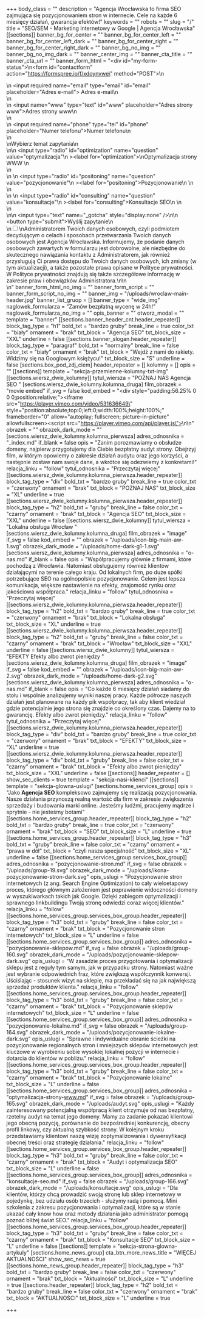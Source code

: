 +++
body_class = ""
description = "Agencja Wrocławska to firma SEO zajmująca się pozycjonowaniem stron w internecie. Cele na każde 6 miesięcy działań, gwarancja efektów!"
keywords = ""
robots = ""
slug = "/"
title = "SEO/SEM - Marketing internetowy w Google | Agencja Wrocławska"
[[sections]]
banner_bg_for_center = ""
banner_bg_for_center_left = ""
banner_bg_for_center_left_dark = ""
banner_bg_for_center_right = ""
banner_bg_for_center_right_dark = ""
banner_bg_no_img = ""
banner_bg_no_img_dark = ""
banner_center_img = ""
banner_cta_title = ""
banner_cta_url = ""
banner_form_html = "<div id=\"my-form-status\"></div>\n<form id=\"contactform\" action=\"https://formspree.io/f/xdoynvwe\" method=\"POST\">\n<div class='input-cnt'>\n <input required name=\"email\" type=\"email\" id=\"email\" placeholder=\"Adres e-mail\"><label for='email'> Adres e-mail</label>\n</div>\n<div class='input-cnt'>\n    <input name=\"www\" type=\"text\" id=\"www\" placeholder=\"Adres strony www\"><label for='www'>Adres strony www</label>\n</div>\n<div class='input-cnt'>\n    <input  required name=\"phone\" type=\"tel\" id=\"phone\" placeholder=\"Numer telefonu\"><label for='phone'>Numer telefonu</label>\n   </div>\n   <div>\n<span class='radio-cnt-title'>Wybierz temat zapytania</span>\n <div class='form-radio'>\n\n  <input type=\"radio\" id=\"optimization\" name=\"question\" value=\"optymalizacja\"\n         ><label for=\"optimization\">\nOptymalizacja strony WWW </label>\n</div>\n <div class='form-radio'>\n \n  <input type=\"radio\" id=\"positoning\" name=\"question\" value=\"pozycjonowanie\"\n         ><label for=\"positoning\">Pozycjonowanie\n </label>\n</div>\n <div class='form-radio'>\n \n  <input type=\"radio\" id=\"consulting\" name=\"question\" value=\"konsultacje\"\n         ><label for=\"consulting\">Konsultacje SEO\n </label>\n</div>\n</div>\n\n <input type=\"text\" name=\"_gotcha\" style=\"display:none\" />\n\n    <button  type=\"submit\">Wyślij zapytanie</button>\n<div class='rodo'>\n<input id='rodo-accept' type='checkbox' required name='rodo-accept' value='accept'/>\n<label for='rodo-accept'>Administratorem Twoich danych osobowych, czyli podmiotem decydującym o celach i sposobach przetwarzania Twoich danych osobowych jest Agencja Wrocławska. Informujemy, że podanie danych osobowych zawartych w formularzu jest dobrowolne, ale niezbędne do skutecznego nawiązania kontaktu z Administratorem, jak również przysługują Ci prawa dostępu do Twoich danych osobowych, ich zmiany (w tym aktualizacji), a także pozostałe prawa opisane w Polityce prywatności. W Polityce prywatności znajdują się także szczegółowe informację w zakresie praw i obowiązków Administratora.\n</label>\n</div>\n</form>"
banner_form_html_no_img = ""
banner_form_script = ""
banner_form_script_no_img = ""
banner_img = "/uploads/wroclaw-main-header.jpg"
banner_list_gruop = []
banner_type = "wide_img"
naglowek_formularza = "Zamów bezpłatną wycenę w 24h!"
naglowek_formularza_no_img = ""
opis_banner = ""
otworz_modal = ""
template = "banner"
[[sections.banner_header_cnt.header_repeater]]
block_tag_type = "h1"
bold_txt = "bardzo gruby"
break_line = true
color_txt = "biały"
ornament = "brak"
txt_block = "Agencja SEO"
txt_block_size = "XXL"
underline = false
[[sections.banner_slogan.header_repeater]]
block_tag_type = "paragraf"
bold_txt = "normalny"
break_line = false
color_txt = "biały"
ornament = "brak"
txt_block = "Wejdź z nami do rakiety. Widzimy się na Googlowym księżycu!"
txt_block_size = "S"
underline = false
[sections.box_pod_zdj_ciem]
header_repeater = []
kolumny = []
opis = ""
[[sections]]
template = "sekcja-przemienne-kolumny-txt-img"
[[sections.wiersz_dwie_kolumny]]
tytul_wiersza = "POZNAJ NAS Agencja SEO "
[sections.wiersz_dwie_kolumny.kolumna_druga]
film_obrazek = "movie embed"
if_svg = false
kod_embed = "<div style=\"padding:56.25% 0 0 0;position:relative;\"><iframe src=\"https://player.vimeo.com/video/531636649\" style=\"position:absolute;top:0;left:0;width:100%;height:100%;\" frameborder=\"0\" allow=\"autoplay; fullscreen; picture-in-picture\" allowfullscreen></iframe></div><script src=\"https://player.vimeo.com/api/player.js\"></script>\n\n"
obrazek = ""
obrazek_dark_mode = ""
[sections.wiersz_dwie_kolumny.kolumna_pierwsza]
adres_odnosnika = "_index.md"
if_blank = false
opis = "Zanim porozmawiamy o obsłudze domeny, najpierw przygotujemy dla Ciebie bezpłatny audyt strony. Obejrzyj film, w którym opowiemy o zakresie działań audytu oraz jego korzyści, a następnie zostaw nam swoje dane, a wkrótce się odezwiemy z konkretami!"
relacja_linku = "follow"
tytul_odnosnika = "Przeczytaj więcej"
[[sections.wiersz_dwie_kolumny.kolumna_pierwsza.header_repeater]]
block_tag_type = "div"
bold_txt = "bardzo gruby"
break_line = true
color_txt = "czerwony"
ornament = "brak"
txt_block = "POZNAJ NAS"
txt_block_size = "XL"
underline = true
[[sections.wiersz_dwie_kolumny.kolumna_pierwsza.header_repeater]]
block_tag_type = "h2"
bold_txt = "gruby"
break_line = false
color_txt = "czarny"
ornament = "brak"
txt_block = "Agencja SEO"
txt_block_size = "XXL"
underline = false
[[sections.wiersz_dwie_kolumny]]
tytul_wiersza = "Lokalna obsługa Wrocław "
[sections.wiersz_dwie_kolumny.kolumna_druga]
film_obrazek = "image"
if_svg = false
kod_embed = ""
obrazek = "/uploads/icon-big-main-aw-1.svg"
obrazek_dark_mode = "/uploads/home-dark-g1-1.svg"
[sections.wiersz_dwie_kolumny.kolumna_pierwsza]
adres_odnosnika = "o-nas.md"
if_blank = false
opis = "Współpracujemy głównie z firmami, które pochodzą z Wrocławia. Natomiast obsługujemy również klientów działającymi na terenie całego kraju. Od lokalnych firm, po duże spółki potrzebujące SEO na ogólnopolskie pozycjonowanie. Celem jest lepsza komunikacja, większe nastawienie na efekty, znajomość rynku oraz jakościowa współpraca."
relacja_linku = "follow"
tytul_odnosnika = "Przeczytaj więcej"
[[sections.wiersz_dwie_kolumny.kolumna_pierwsza.header_repeater]]
block_tag_type = "h2"
bold_txt = "bardzo gruby"
break_line = true
color_txt = "czerwony"
ornament = "brak"
txt_block = "Lokalna obsługa"
txt_block_size = "XL"
underline = true
[[sections.wiersz_dwie_kolumny.kolumna_pierwsza.header_repeater]]
block_tag_type = "h2"
bold_txt = "gruby"
break_line = false
color_txt = "czarny"
ornament = "brak"
txt_block = "Wrocław"
txt_block_size = "XXL"
underline = false
[[sections.wiersz_dwie_kolumny]]
tytul_wiersza = "EFEKTY Efekty albo zwrot pieniędzy "
[sections.wiersz_dwie_kolumny.kolumna_druga]
film_obrazek = "image"
if_svg = false
kod_embed = ""
obrazek = "/uploads/icon-big-main-aw-2.svg"
obrazek_dark_mode = "/uploads/home-dark-g2.svg"
[sections.wiersz_dwie_kolumny.kolumna_pierwsza]
adres_odnosnika = "o-nas.md"
if_blank = false
opis = "Co każde 6 miesięcy działań siadamy do stołu i wspólnie analizujemy wyniki naszej pracy. Każde półrocze naszych działań jest planowane na każdy pik współpracy, tak aby klient wiedział gdzie potencjalnie jego strona się znajdzie co określony czas. Dajemy na to gwarancję. Efekty albo zwrot pieniędzy."
relacja_linku = "follow"
tytul_odnosnika = "Przeczytaj więcej"
[[sections.wiersz_dwie_kolumny.kolumna_pierwsza.header_repeater]]
block_tag_type = "div"
bold_txt = "bardzo gruby"
break_line = true
color_txt = "czerwony"
ornament = "brak"
txt_block = "EFEKTY"
txt_block_size = "XL"
underline = true
[[sections.wiersz_dwie_kolumny.kolumna_pierwsza.header_repeater]]
block_tag_type = "div"
bold_txt = "gruby"
break_line = false
color_txt = "czarny"
ornament = "brak"
txt_block = "Efekty albo zwrot pieniędzy"
txt_block_size = "XXL"
underline = false
[[sections]]
header_repeater = []
show_sec_clients = true
template = "sekcja-nasi-klienci"
[[sections]]
template = "sekcja-glowna-uslugi"
[sections.home_services_group]
opis = "Jako <strong>Agencja SEO</strong> kompleksowo zajmujemy się realizacją pozycjonowania. Nasze działania przynoszą realną wartość dla firm w zakresie zwiększenia sprzedaży i budowania marki online. Jesteśmy ludźmi, pracujemy mądrze i sprytnie - nie jesteśmy botami"
[[sections.home_services_group.header_repeater]]
block_tag_type = "h2"
bold_txt = "bardzo gruby"
break_line = true
color_txt = "czerwony"
ornament = "brak"
txt_block = "SEO"
txt_block_size = "L"
underline = true
[[sections.home_services_group.header_repeater]]
block_tag_type = "h3"
bold_txt = "gruby"
break_line = false
color_txt = "czarny"
ornament = "prawa w dół"
txt_block = "czyli nasza specjalność"
txt_block_size = "XL"
underline = false
[[sections.home_services_group.services_box_group]]
adres_odnosnika = "pozycjonowanie-stron.md"
if_svg = false
obrazek = "/uploads/group-19.svg"
obrazek_dark_mode = "/uploads/ikona-pozycjonowanie-stron-dark.svg"
opis_uslugi = "Pozycjonowanie stron internetowych (z ang. Search Engine Optimization) to cały wieloetapowy proces, którego głównym założeniem jest poprawienie widoczności domeny w wyszukiwarkach takich jak Google. Dzięki zabiegom optymalizacji i sprawnego linkbuildingu Twoją stronę odwiedzi coraz więcej klientów."
relacja_linku = "follow"
[[sections.home_services_group.services_box_group.header_repeater]]
block_tag_type = "h3"
bold_txt = "gruby"
break_line = false
color_txt = "czarny"
ornament = "brak"
txt_block = "Pozycjonowanie stron internetowych"
txt_block_size = "L"
underline = false
[[sections.home_services_group.services_box_group]]
adres_odnosnika = "pozycjonowanie-sklepow.md"
if_svg = false
obrazek = "/uploads/group-160.svg"
obrazek_dark_mode = "/uploads/pozycjonowanie-sklepow-dark.svg"
opis_uslugi = "W zasadzie proces przygotowania i optymalizacji sklepu jest z reguły tym samym, jak w przypadku strony. Natomiast ważne jest wybranie odpowiednich fraz, które zwiększą współczynnik konwersji. Uściślając - stosunek wizyt na sklepie, ma przekładać się na jak największą sprzedaż produktów klienta."
relacja_linku = "follow"
[[sections.home_services_group.services_box_group.header_repeater]]
block_tag_type = "h3"
bold_txt = "gruby"
break_line = false
color_txt = "czarny"
ornament = "brak"
txt_block = "Pozycjonowanie sklepów internetowych"
txt_block_size = "L"
underline = false
[[sections.home_services_group.services_box_group]]
adres_odnosnika = "pozycjonowanie-lokalne.md"
if_svg = false
obrazek = "/uploads/group-164.svg"
obrazek_dark_mode = "/uploads/pozycjonowanie-lokalne-dark.svg"
opis_uslugi = "Sprawne i indywidualne obranie ścieżki na pozycjonowanie regionalnych stron i mniejszych sklepów internetowych jest kluczowe w wyrobieniu sobie wysokiej lokalnej pozycji w internecie i dotarcia do klientów w pobliżu."
relacja_linku = "follow"
[[sections.home_services_group.services_box_group.header_repeater]]
block_tag_type = "h3"
bold_txt = "gruby"
break_line = false
color_txt = "czarny"
ornament = "brak"
txt_block = "Pozycjonowanie lokalne"
txt_block_size = "L"
underline = false
[[sections.home_services_group.services_box_group]]
adres_odnosnika = "optymalizacja-strony-www.md"
if_svg = false
obrazek = "/uploads/group-165.svg"
obrazek_dark_mode = "/uploads/audyt.svg"
opis_uslugi = "Każdy zainteresowany potencjalną współpracą klient otrzymuje od nas bezpłatny, rzetelny audyt na temat jego domeny. Mamy za zadanie pokazać klientowi jego obecną pozycję, porównanie do bezpośredniej konkurencję, obecny profil linkowy, czy aktualną szybkość strony. W kolejnym kroku przedstawiamy klientowi naszą wizję zoptymalizowania i dywersyfikacji obecnej treści oraz strategię działania."
relacja_linku = "follow"
[[sections.home_services_group.services_box_group.header_repeater]]
block_tag_type = "h3"
bold_txt = "gruby"
break_line = false
color_txt = "czarny"
ornament = "brak"
txt_block = "Audyt i optymalizacja SEO"
txt_block_size = "L"
underline = false
[[sections.home_services_group.services_box_group]]
adres_odnosnika = "konsultacje-seo.md"
if_svg = false
obrazek = "/uploads/group-166.svg"
obrazek_dark_mode = "/uploads/konsultacje.svg"
opis_uslugi = "Dla klientów, którzy chcą prowadzić swoją stronę lub sklep internetowy w pojedynkę, bez udziału osób trzecich - służymy radą i pomocą. Mini szkolenia z zakresu pozycjonowania i optymalizacji, które są w stanie ukazać cały know how oraz metody działania jako administrator pomogą poznać bliżej świat SEO."
relacja_linku = "follow"
[[sections.home_services_group.services_box_group.header_repeater]]
block_tag_type = "h3"
bold_txt = "gruby"
break_line = false
color_txt = "czarny"
ornament = "brak"
txt_block = "Konsultacje SEO"
txt_block_size = "L"
underline = false
[[sections]]
template = "sekcja-strona-glowna-artykuly"
[sections.home_news_group]
cta_btn_more_news_title = "WIĘCEJ AKTUALNOŚCI"
show_sec_news = true
[[sections.home_news_group.header_repeater]]
block_tag_type = "h3"
bold_txt = "bardzo gruby"
break_line = false
color_txt = "czerwony"
ornament = "brak"
txt_block = "Aktualności"
txt_block_size = "L"
underline = true
[[sections.header_repeater]]
block_tag_type = "h2"
bold_txt = "bardzo gruby"
break_line = false
color_txt = "czerwony"
ornament = "brak"
txt_block = "AKTUALNOŚCI"
txt_block_size = "L"
underline = true

+++
